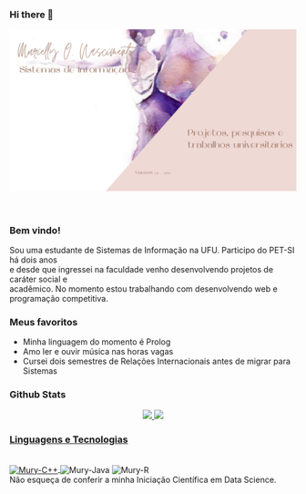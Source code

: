 ### Hi there 👋

<!--
**Murielly-Nascimento/Murielly-Nascimento** is a ✨ _special_ ✨ repository because its `README.md` (this file) appears on your GitHub profile.

Here are some ideas to get you started:

- 🔭 I’m currently working on ...
- 🌱 I’m currently learning ...
- 👯 I’m looking to collaborate on ...
- 🤔 I’m looking for help with ...
- 💬 Ask me about ...
- 📫 How to reach me: ...
- 😄 Pronouns: ...
- ⚡ Fun fact: ...
-->

<body>
    <header><img src = "imagens/Ballerina.png" alt = "template of mny profile"></header>
    <main>
        <article>
            <section>
                <h3>Bem vindo!</h3>
                <p>Sou uma estudante de Sistemas de Informação na UFU. Participo do PET-SI há dois anos<br>
                    e desde que ingressei na faculdade venho desenvolvendo projetos de caráter social e<br>
                    acadêmico. No momento estou trabalhando com desenvolvendo web e programação competitiva.
                </p>
            </section>
            <section>
                <h3>Meus favoritos</h3>
                <ul>
                    <li>Minha linguagem do momento é Prolog</li>
                    <li>Amo ler e ouvir música nas horas vagas</a></li>
                    <li>Cursei dois semestres de Relações Internacionais antes de migrar para Sistemas</li>
                </ul>
            </section>
            <section>
                <h3>Github Stats</h3>
                <div align="center">
                    <a href="https://github.com/Murielly-Nascimento">
                    <img height="180em" src="https://github-readme-stats.vercel.app/api?username=Murielly-Nascimento&show_icons=true&theme=buefy&include_all_commits=true&count_private=true"/>
                    <img height="180em" src="https://github-readme-stats.vercel.app/api/top-langs/?username=Murielly-Nascimento&layout=compact&langs_count=7&theme=buefy"/>
                </div>
            </section>
            <section>
                <h3>Linguagens e Tecnologias</h3>
                <div style="display: inline_block"><br>
                    <img align="center" alt="Mury-C++" height="30" width="40" src="https://img.icons8.com/ios-filled/50/000000/c-plus-plus-logo.png"/>
                    <a hidden href="https://icons8.com/icon/55199/c++">C++ icon by Icons8</a>
                    <img align="center" alt="Mury-Java" height="30" width="40" src="https://img.icons8.com/ios/50/000000/java-coffee-cup-logo.png"/>
                    <a hidden href="https://icons8.com/icon/2572/java">Java icon by Icons8</a>
                    <img align="center" alt="Mury-R" height="30" width="40" src="https://img.icons8.com/ios-filled/50/000000/circled-r.png"/>
                    <a hidden href="https://icons8.com/icon/66754/circled-r">Circled R icon by Icons8</a>
                  </div>
            </section>
        </article>
    </main>
    <footer>
        Não esqueça de conferir a minha Iniciação Científica em Data Science.
    </footer>
</body>
